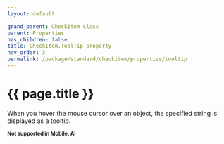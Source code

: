 ```yaml
---
layout: default

grand_parent: CheckItem Class
parent: Properties
has_children: false
title: CheckItem.ToolTip property
nav_order: 3
permalink: /package/standard/checkitem/properties/tooltip
---
```

# {{ page.title }}

When you hover the mouse cursor over an object, the specified string is displayed as a tooltip.

**<small>Not supported in Mobile, AI</small>**